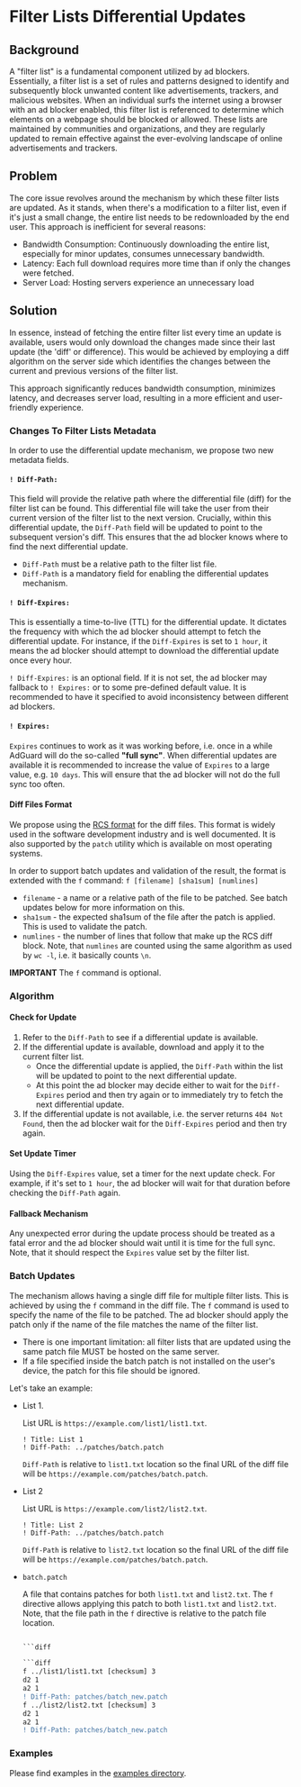 # Filter Lists Differential Updates

## Background

A "filter list" is a fundamental component utilized by ad blockers. Essentially, a filter list is a set of rules and patterns designed to identify and subsequently block unwanted content like advertisements, trackers, and malicious websites. When an individual surfs the internet using a browser with an ad blocker enabled, this filter list is referenced to determine which elements on a webpage should be blocked or allowed. These lists are maintained by communities and organizations, and they are regularly updated to remain effective against the ever-evolving landscape of online advertisements and trackers.

## Problem

The core issue revolves around the mechanism by which these filter lists are updated. As it stands, when there's a modification to a filter list, even if it's just a small change, the entire list needs to be redownloaded by the end user. This approach is inefficient for several reasons:

* Bandwidth Consumption: Continuously downloading the entire list, especially for minor updates, consumes unnecessary bandwidth.
* Latency: Each full download requires more time than if only the changes were fetched.
* Server Load: Hosting servers experience an unnecessary load

## Solution

In essence, instead of fetching the entire filter list every time an update is available, users would only download the changes made since their last update (the 'diff' or difference). This would be achieved by employing a diff algorithm on the server side which identifies the changes between the current and previous versions of the filter list.

This approach significantly reduces bandwidth consumption, minimizes latency, and decreases server load, resulting in a more efficient and user-friendly experience.

### Changes To Filter Lists Metadata

In order to use the differential update mechanism, we propose two new metadata fields.

#### `! Diff-Path:`

This field will provide the relative path where the differential file (diff) for the filter list can be found. This differential file will take the user from their current version of the filter list to the next version. Crucially, within this differential update, the `Diff-Path` field will be updated to point to the subsequent version's diff. This ensures that the ad blocker knows where to find the next differential update.

* `Diff-Path` must be a relative path to the filter list file.
* `Diff-Path` is a mandatory field for enabling the differential updates mechanism.

#### `! Diff-Expires:`

This is essentially a time-to-live (TTL) for the differential update. It dictates the frequency with which the ad blocker should attempt to fetch the differential update. For instance, if the `Diff-Expires` is set to `1 hour`, it means the ad blocker should attempt to download the differential update once every hour.

`! Diff-Expires:` is an optional field. If it is not set, the ad blocker may fallback to `! Expires:` or to some pre-defined default value. It is recommended to have it specified to avoid inconsistency between different ad blockers.

#### `! Expires:`

`Expires` continues to work as it was working before, i.e. once in a while AdGuard will do the so-called **"full sync"**. When differential updates are available it is recommended to increase the value of `Expires` to a large value, e.g. `10 days`. This will ensure that the ad blocker will not do the full sync too often.

#### Diff Files Format

We propose using the [RCS format](https://www.gnu.org/software/diffutils/manual/diffutils.html#RCS) for the diff files. This format is widely used in the software development industry and is well documented. It is also supported by the `patch` utility which is available on most operating systems.

In order to support batch updates and validation of the result, the format is extended with the `f` command:
`f [filename] [sha1sum] [numlines]`

* `filename` - a name or a relative path of the file to be patched. See batch updates below for more information on this.
* `sha1sum` - the expected sha1sum of the file after the patch is applied. This is used to validate the patch.
* `numlines` - the number of lines that follow that make up the RCS diff block. Note, that `numlines` are counted using the same algorithm as used by `wc -l`, i.e. it basically counts `\n`.

**IMPORTANT** The `f` command is optional.

### Algorithm

#### Check for Update

1. Refer to the `Diff-Path` to see if a differential update is available.
1. If the differential update is available, download and apply it to the current filter list.
    * Once the differential update is applied, the `Diff-Path` within the list will be updated to point to the next differential update.
    * At this point the ad blocker may decide either to wait for the `Diff-Expires` period and then try again or to immediately try to fetch the next differential update.
1. If the differential update is not available, i.e. the server returns `404 Not Found`, then the ad blocker wait for the `Diff-Expires` period and then try again.

#### Set Update Timer

Using the `Diff-Expires` value, set a timer for the next update check. For example, if it's set to `1 hour`, the ad blocker will wait for that duration before checking the `Diff-Path` again.

#### Fallback Mechanism

Any unexpected error during the update process should be treated as a fatal error and the ad blocker should wait until it is time for the full sync. Note, that it should respect the `Expires` value set by the filter list.

### Batch Updates

The mechanism allows having a single diff file for multiple filter lists. This is achieved by using the `f` command in the diff file. The `f` command is used to specify the name of the file to be patched. The ad blocker should apply the patch only if the name of the file matches the name of the filter list.

* There is one important limitation: all filter lists that are updated using the same patch file MUST be hosted on the same server.
* If a file specified inside the batch patch is not installed on the user's device, the patch for this file should be ignored.

Let's take an example:

* List 1.

  List URL is `https://example.com/list1/list1.txt`.

    ```adblock
    ! Title: List 1
    ! Diff-Path: ../patches/batch.patch
    ```
  
  `Diff-Path` is relative to `list1.txt` location so the final URL of the diff file will be `https://example.com/patches/batch.patch`.

* List 2

  List URL is `https://example.com/list2/list2.txt`.

    ```adblock
    ! Title: List 2
    ! Diff-Path: ../patches/batch.patch
    ```

  `Diff-Path` is relative to `list2.txt` location so the final URL of the diff file will be `https://example.com/patches/batch.patch`.

* `batch.patch`

  A file that contains patches for both `list1.txt` and `list2.txt`. The `f` directive allows applying this patch to both `list1.txt` and `list2.txt`. Note, that the file path in the `f` directive is relative to the patch file location.

    ```diff

    ```diff

    ```diff
    f ../list1/list1.txt [checksum] 3
    d2 1
    a2 1
    ! Diff-Path: patches/batch_new.patch
    f ../list2/list2.txt [checksum] 3
    d2 1
    a2 1
    ! Diff-Path: patches/batch_new.patch
    ```

### Examples

Please find examples in the [examples directory](./examples/).
